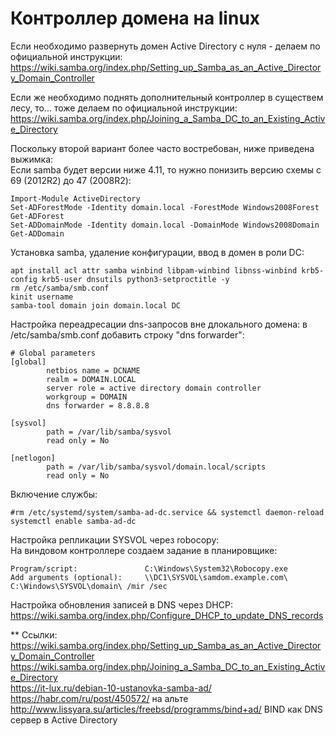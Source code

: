 # Контроллер домена на linux

Если необходимо развернуть домен Active Directory с нуля - делаем по официальной инструкции:
https://wiki.samba.org/index.php/Setting_up_Samba_as_an_Active_Directory_Domain_Controller

Если же необходимо поднять дополнительный контроллер в существем лесу, то... тоже делаем по официальной инструкции:
https://wiki.samba.org/index.php/Joining_a_Samba_DC_to_an_Existing_Active_Directory

Поскольку второй вариант более часто востребован, ниже приведена выжимка:  
Если samba будет версии ниже 4.11, то нужно понизить версию схемы с 69 (2012R2) до 47 (2008R2):
```
Import-Module ActiveDirectory
Set-ADForestMode -Identity domain.local -ForestMode Windows2008Forest
Get-ADForest
Set-ADDomainMode -Identity domain.local -DomainMode Windows2008Domain
Get-ADDomain
```
Установка samba, удаление конфигурации, ввод в домен в роли DC:  
```
apt install acl attr samba winbind libpam-winbind libnss-winbind krb5-config krb5-user dnsutils python3-setproctitle -y
rm /etc/samba/smb.conf
kinit username
samba-tool domain join domain.local DC
```
Настройка переадресации dns-запросов вне длокального домена: в /etc/samba/smb.conf добавить строку "dns forwarder":  
```
# Global parameters
[global]
        netbios name = DCNAME
        realm = DOMAIN.LOCAL
        server role = active directory domain controller
        workgroup = DOMAIN
        dns forwarder = 8.8.8.8

[sysvol]
        path = /var/lib/samba/sysvol
        read only = No

[netlogon]
        path = /var/lib/samba/sysvol/domain.local/scripts
        read only = No
```
Включение службы:  
```
#rm /etc/systemd/system/samba-ad-dc.service && systemctl daemon-reload
systemctl enable samba-ad-dc
```
Настройка репликации SYSVOL через robocopy:  
На виндовом контроллере создаем задание в планировщике:  
```
Program/script:               C:\Windows\System32\Robocopy.exe
Add arguments (optional):     \\DC1\SYSVOL\samdom.example.com\ C:\Windows\SYSVOL\domain\ /mir /sec
```
Настройка обновления записей в DNS через DHCP:  
https://wiki.samba.org/index.php/Configure_DHCP_to_update_DNS_records

** Ссылки:  
https://wiki.samba.org/index.php/Setting_up_Samba_as_an_Active_Directory_Domain_Controller  
https://wiki.samba.org/index.php/Joining_a_Samba_DC_to_an_Existing_Active_Directory  
https://it-lux.ru/debian-10-ustanovka-samba-ad/  
https://habr.com/ru/post/450572/ на альте  
http://www.lissyara.su/articles/freebsd/programms/bind+ad/ BIND как DNS сервер в Active Directory  

